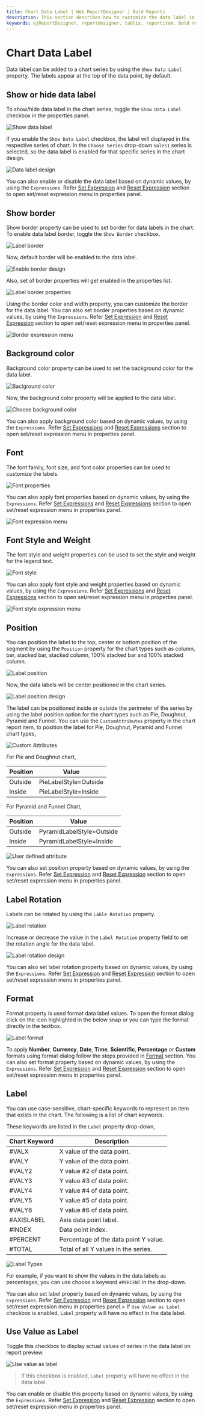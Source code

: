 ```yaml
---
title: Chart Data Label | Web ReportDesigner | Bold Reports
description: This section describes how to customize the data label in Chart Report Item with Bold Report Designer
keywords: ejReportDesigner, reportdesigner, tablix, reportitem, bold reports, documentation, help, ej, user guide, demo, samples, bold reports, bold reporting
---
```


# Chart Data Label

Data label can be added to a chart series by using the `Show Data Label` property. The labels appear at the top of the data point, by default.

## Show or hide data label

To show/hide data label in the chart series, toggle the `Show Data Label` checkbox in the properties panel.

![Show data label](/static/assets/on-premise/images/report-designer/report-items/chart/show-data-label/show-data-label-checkbox.png '#width=385px')

If you enable the `Show Data Label` checkbox, the label will displayed in the respective series of chart. In the `Choose Series` drop-down `Sales1` series is selected, so the data label is enabled for that specific series in the chart design.

![Data label design](/static/assets/on-premise/images/report-designer/report-items/chart/show-data-label/data-label-indication.png)

You can also enable or disable the data label based on dynamic values, by using the `Expressions`. Refer [Set Expression](./../../../compose-report/properties-panel/#set-expression) and [Reset Expression](./../../../compose-report/properties-panel/#reset-expression) section to open set/reset expression menu in properties panel.

## Show border

Show border property can be used to set border for data labels in the chart. To enable data label border, toggle the `Show Border` checkbox.

![Label border](/static/assets/on-premise/images/report-designer/report-items/chart/show-data-label/enable-data-label-border.png '#width=385px')

Now, default border will be enabled to the data label.

![Enable border design](/static/assets/on-premise/images/report-designer/report-items/chart/show-data-label/enable-border-design-view.png '#width=385px')

Also, set of border properties will get enabled in the properties list.

![Label border properties](/static/assets/on-premise/images/report-designer/report-items/chart/show-data-label/data-label-border.png '#width=385px')

Using the border color and width property, you can customize the border for the data label. You can also set border properties based on dynamic values, by using the `Expressions`. Refer [Set Expression](./../../../compose-report/properties-panel/#set-expression) and [Reset Expression](./../../../compose-report/properties-panel/#reset-expression) section to open set/reset expression menu in properties panel.

![Border expression menu](/static/assets/on-premise/images/report-designer/report-items/chart/show-data-label/expression-menu.png '#width=385px')

## Background color

Background color property can be used to set the background color for the data label.

![Baclground color](/static/assets/on-premise/images/report-designer/report-items/chart/show-data-label/background-color.png '#width=385px')

Now, the background color property will be applied to the data label.

![Choose background color](/static/assets/on-premise/images/report-designer/report-items/chart/show-data-label/set-background-property.png '#width=385px')

You can also apply background color based on dynamic values, by using the `Expressions`. Refer [Set Expressions](./../../../compose-report/properties-panel/#set-expression) and [Reset Expressions](./../../../compose-report/properties-panel/#reset-expression) section to open set/reset expression menu in properties panel.

## Font

The font family, font size, and font color properties can be used to customize the labels.

![Font properties](/static/assets/on-premise/images/report-designer/report-items/chart/show-data-label/font-property.png '#width=275px')

You can also apply font properties based on dynamic values, by using the `Expressions`. Refer [Set Expressions](./../../../compose-report/properties-panel/#set-expression) and [Reset Expressions](./../../../compose-report/properties-panel/#reset-expression) section to open set/reset expression menu in properties panel.

![Font expression menu](/static/assets/on-premise/images/report-designer/report-items/chart/show-data-label/font-property-expression.png '#width=385px')

## Font Style and Weight

The font style and weight properties can be used to set the style and weight for the legend text.

![Font style](/static/assets/on-premise/images/report-designer/report-items/chart/show-data-label/font-style.png '#width=275px')

You can also apply font style and weight properties based on dynamic values, by using the `Expressions`. Refer [Set Expressions](./../../../compose-report/properties-panel/#set-expression) and [Reset Expressions](./../../../compose-report/properties-panel/#reset-expression) section to open set/reset expression menu in properties panel.

![Font style expression menu](/static/assets/on-premise/images/report-designer/report-items/chart/show-data-label/font-style-expression.png '#width=385px')

## Position

You can position the label to the top, center or bottom position of the segment by using the `Position` property for the chart types such as column, bar, stacked bar, stacked column, 100% stacked bar and 100% stacked column.

![Label position](/static/assets/on-premise/images/report-designer/report-items/chart/show-data-label/position-property.png '#width=385px')

Now, the data labels will be center positioned in the chart series.

![Label position design](/static/assets/on-premise/images/report-designer/report-items/chart/show-data-label/position-design-colum.png '#width=385px')

The label can be positioned inside or outside the perimeter of the series by using the label position option for the chart types such as Pie, Doughnut, Pyramid and Funnel. You can use the `CustomAttributes` property in the chart report item, to position the label for Pie, Doughnut, Pyramid and Funnel chart types,

![Custom Attributes](/static/assets/on-premise/images/report-designer/report-items/chart/show-data-label/custom-attributes.png '#width=385px')

For Pie and Doughnut chart,

| Position           | Value  |
|-----------------------|-----------------------|
| Outside                |PieLabelStyle=Outside|
| Inside               |PieLabelStyle=Inside|

For Pyramid and Funnel Chart,

| Position           | Value  |
|-----------------------|-----------------------|
| Outside                |PyramidLabelStyle=Outside|
| Inside               |PyramidLabelStyle=Inside|

![User defined attribute](/static/assets/on-premise/images/report-designer/report-items/chart/show-data-label/set-userdefined-text.png '#width=385px')

You can also set position property based on dynamic values, by using the `Expressions`. Refer [Set Expression](./../../../compose-report/properties-panel/#set-expression) and [Reset Expression](./../../../compose-report/properties-panel/#reset-expression) section to open set/reset expression menu in properties panel.

## Label Rotation

Labels can be rotated by using the `Lable Rotation` property.

![Label rotation](/static/assets/on-premise/images/report-designer/report-items/chart/show-data-label/lable-rotation.png '#width=385px')

Increase or decrease the value in the `Label Rotation` property field to set the rotation angle for the data label.

![Label rotation design](/static/assets/on-premise/images/report-designer/report-items/chart/show-data-label/lable-rotation-design.png '#width=385px')

You can also set label rotation property based on dynamic values, by using the `Expressions`. Refer [Set Expression](./../../../compose-report/properties-panel/#set-expression) and [Reset Expression](./../../../compose-report/properties-panel/#reset-expression) section to open set/reset expression menu in properties panel.

## Format

Format property is used format data label values. To open the format dialog click on the icon highlighted in the below snap or you can type the format directly in the textbox.

![Label format](/static/assets/on-premise/images/report-designer/report-items/chart/show-data-label/format-property.png '#width=385px')

To apply **Number**, **Currency**, **Date**, **Time**, **Scientific**, **Percentage** or **Custom** formats using format dialog follow the steps provided in [Format](./../../../compose-report/format-data/#format) section.
You can also set format property based on dynamic values, by using the `Expressions`. Refer [Set Expression](./../../../compose-report/properties-panel/#set-expression) and [Reset Expression](./../../../compose-report/properties-panel/#reset-expression) section to open set/reset expression menu in properties panel.

## Label

You can use case-sensitive, chart-specific keywords to represent an item that exists in the chart. The following is a list of chart keywords.

These keywords are listed in the `Label` property drop-down,

|Chart Keyword| Description|
|-------------|------------|
|#VALX |X value of the data point.|
|#VALY |Y value of the data point.|
|#VALY2 |Y value #2 of data point.|
|#VALY3 |Y value #3 of data point.|
|#VALY4 |Y value #4 of data point.|
|#VALY5 |Y value #5 of data point.|
|#VALY6 |Y value #6 of data point.|
|#AXISLABEL |Axis data point label.|
|#INDEX |Data point index.|
|#PERCENT |Percentage of the data point Y value.|
|#TOTAL |Total of all Y values in the series.|

![Label Types](/static/assets/on-premise/images/report-designer/report-items/chart/show-data-label/chart-keywords-list.png '#width=385px')

For example, if you want to show the values in the data labels as percentages, you can use choose a keyword `#PERCENT` in the drop-down.

You can also set label property based on dynamic values, by using the `Expressions`. Refer [Set Expression](./../../../compose-report/properties-panel/#set-expression) and [Reset Expression](./../../../compose-report/properties-panel/#reset-expression) section to open set/reset expression menu in properties panel.> If `Use Value as Label` checkbox is enabled, `Label` property will have no effect in the data label.

## Use Value as Label

Toggle this checkbox to display actual values of series in the data label on report preview.

![Use value as label](/static/assets/on-premise/images/report-designer/report-items/chart/show-data-label/use-value-as-label.png '#width=385px')

> If this checkbox is enabled, `Label` property will have no effect in the data label.

You can enable or disable this property based on dynamic values, by using the `Expressions`. Refer [Set Expression](./../../../compose-report/properties-panel/#set-expression) and [Reset Expression](./../../../compose-report/properties-panel/#reset-expression) section to open set/reset expression menu in properties panel.